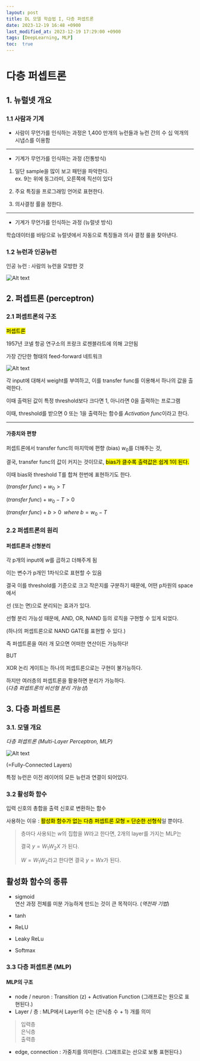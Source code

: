 ```yaml
---
layout: post
title: DL 모델 학습법 I, 다층 퍼셉트론
date: 2023-12-19 16:48 +0900
last_modified_at: 2023-12-19 17:29:00 +0900
tags: [DeepLearning, MLP]
toc:  true
---
```


# 다층 퍼셉트론

## 1. 뉴럴넷 개요

### 1.1 사람과 기계

* 사람이 무언가를 인식하는 과정은 1,400 만개의 뉴런들과 뉴런 간의 수 십 억개의 시냅스를 이용함

---
* 기계가 무언가를 인식하는 과정 (전통방식)

1. 일단 sample을 많이 보고 패턴을 파악한다.
<br>ex. 9는 위에 동그라미, 오른쪽에 직선이 있다

2. 주요 특징을 프로그래밍 언어로 표현한다.
3. 의사결정 률을 정한다.

---
* 기계가 무언가를 인식하는 과정 (뉴럴넷 방식)

학습데이터를 바탕으로 뉴럴넷에서 자동으로 특징들과 의사 결정 룰을 찾아낸다.

### 1.2 뉴런과 인공뉴런

인공 뉴런 : 사람의 뉴런을 모방한 것

![Alt text](\..\img\artificialneuron.png)

## 2. 퍼셉트론 (perceptron)

### 2.1 퍼셉트론의 구조

<mark>퍼셉트론</mark>

1957년 코넬 항공 연구소의 프랑크 로젠블라트에 의해 고안됨

가장 간단한 형태의 feed-forward 네트워크

![Alt text](\..\img\DL2-1.png)

각 input에 대해서 weight를 부여하고, 이를 transfer func를 이용해서 하나의 값을 출력한다.

이때 출력된 값이 특정 threshold보다 크다면 1, 아니라면 0을 출력하는 프로그램

이때, threshold를 받으면 0 또는 1을 출력하는 함수를 *Activation func*이라고 한다.

---

#### 가중치와 편향

퍼셉트론에서 transfer func의 마지막에 편향 (bias) $w_0$를 더해주는 것,

결국, transfer func의 값이 커지는 것이므로, <mark>bias가 클수록 출력값은 쉽게 1이 된다.</mark>

이때 bias와 threshold T를 합쳐 한번에 표현하기도 한다.

$(transfer \;func) + w_0 > T$

$(transfer \;func) + w_0 - T > 0$

$(transfer \;func) + b > 0 \;\; where\; b = w_0 - T$

### 2.2 퍼셉트론의 원리

#### 퍼셉트론과 선형분리

각 p개의 input에 $w$를 곱하고 더해주게 됨

이는 변수가 p개인 1차식으로 표현할 수 있음

결국 이를 threshold를 기준으로 크고 작은지를 구분하기 때문에, 어떤 p차원의 space에서

선 (또는 면)으로 분리되는 효과가 있다.

선형 분리 가능성 때문에, AND, OR, NAND 등의 로직을 구현할 수 있게 되었다.

(하나의 퍼셉트론으로 NAND GATE를 표현할 수 있다.)

즉 퍼셉트론을 여러 개 모으면 어떠한 연산이든 가능하다!

BUT

XOR 논리 게이트는 하나의 퍼셉트론으로는 구현이 불가능하다.

하지만 여러층의 퍼셉트론을 활용하면 분리가 가능하다. <br>(*다층 퍼셉트론의 비선형 분리 가능성*)

## 3. 다층 퍼셉트론

### 3.1. 모델 개요

*다층 퍼셉트론 (Multi-Layer Perceptron, MLP)*

![Alt text](\..\img\DL2-2.png)

(=Fully-Connected Layers)

특정 뉴런은 이전 레이어의 모든 뉴런과 연결이 되어있다.

### 3.2 활성화 함수

입력 신호의 총합을 출력 신호로 변환하는 함수

사용하는 이유 : <mark>활성화 함수가 없는 다층 퍼셉트론 모형 = 단순한 선형식</mark>일 뿐이다.

> 층마다 사용되는 $w$의 집합을 $W$라고 한다면, 2개의 layer를 가지는 MLP는
>
> 결국 $y=W_1 W_2 X$ 가 된다.
>
> $W = W_1 W_2$라고 한다면 결국 $y=Wx$가 된다.

활성화 함수의 종류
---
* sigmoid
<br>연산 과정 전체를 미분 가능하게 만드는 것이 큰 목적이다. (*역전파 기법*)

* tanh
* ReLU
* Leaky ReLu
* Softmax



### 3.3 다층 퍼셉트론 (MLP)

#### MLP의 구조

* node / neuron : Transition (z) + Activation Function (그래프로는 원으로 표현된다.)
* Layer / 층 : MLP에서 Layer의 수는 (은닉층 수 + 1) 개를 의미
> 입력층<br>
> 은닉층<br>
> 출력층
* edge, connection : 가중치를 의미한다. (그래프로는 선으로 보통 표현된다.)